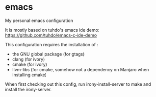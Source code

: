 # emacs
My personal emacs configuration

It is mostly based on tuhdo's emacs ide demo: https://github.com/tuhdo/emacs-c-ide-demo

This configuration requires the installation of :
 - the GNU global package (for gtags)
 - clang (for ivory)
 - cmake (for ivory)
 - llvm-libs (for cmake, somehow not a dependency on Manjaro when installing cmake)

When first checking out this config, run irony-install-server to make and install the irony-server.
